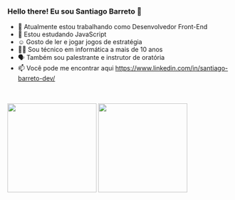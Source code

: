 ### Hello there! Eu sou Santiago Barreto 👋

- 🔭 Atualmente estou trabalhando como Desenvolvedor Front-End
- 🌱 Estou estudando JavaScript
-  ☺️ Gosto de ler e jogar jogos de estratégia
- 👨‍💻 Sou técnico em informática a mais de 10 anos
- 🗣️ Também sou palestrante e instrutor de oratória
- 📫 Você pode me encontrar aqui https://www.linkedin.com/in/santiago-barreto-dev/
<br>
<br>

<div>
<img height ="200em" src="https://github-readme-stats.vercel.app/api?username=SanX0000&show_icons=true&theme=tokyonight">

<img height ="200em" src="https://github-readme-stats.vercel.app/api/top-langs/?username=SanX0000&layout=compact)](https://github.com/anuraghazra/github-readme-stats">
 </div>


 
